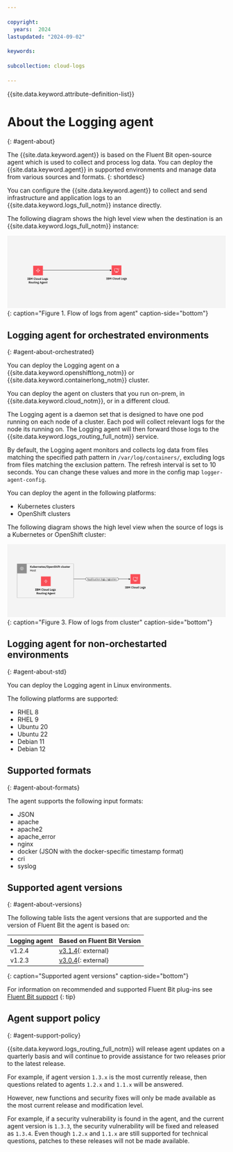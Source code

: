 ```yaml
---

copyright:
  years:  2024
lastupdated: "2024-09-02"

keywords:

subcollection: cloud-logs

---
```


{{site.data.keyword.attribute-definition-list}}



# About the Logging agent
{: #agent-about}

The {{site.data.keyword.agent}} is based on the Fluent Bit open-source agent which is used to collect and process log data. You can deploy the {{site.data.keyword.agent}} in supported environments and manage data from various sources and formats.
{: shortdesc}


You can configure the {{site.data.keyword.agent}} to collect and send infrastructure and application logs to an {{site.data.keyword.logs_full_notm}} instance directly.

The following diagram shows the high level view when the destination is an {{site.data.keyword.logs_full_notm}} instance:

![Flow of logs from agent](/images/cloud-logs-agent-to-instance.png "Flow of logs from agent"){: caption="Figure 1. Flow of logs from agent" caption-side="bottom"}




## Logging agent for orchestrated environments
{: #agent-about-orchestrated}

You can deploy the Logging agent on a {{site.data.keyword.openshiftlong_notm}} or {{site.data.keyword.containerlong_notm}} cluster.

You can deploy the agent on clusters that you run on-prem, in {{site.data.keyword.cloud_notm}}, or in a different cloud.

The Logging agent is a daemon set that is designed to have one pod running on each node of a cluster. Each pod will collect relevant logs for the node its running on. The Logging agent will then forward those logs to the {{site.data.keyword.logs_routing_full_notm}} service.

By default, the Logging agent monitors and collects log data from files matching the specified path pattern in `/var/log/containers/`, excluding logs from files matching the exclusion pattern. The refresh interval is set to 10 seconds. You can change these values and more in the config map `logger-agent-config`.

You can deploy the agent in the following platforms:
- Kubernetes clusters
- OpenShift clusters

The following diagram shows the high level view when the source of logs is a Kubernetes or OpenShift cluster:

![Flow of logs from cluster](/images/cloud-logs-agent-to-instance-2.png "Flow of logs from cluster"){: caption="Figure 3. Flow of logs from cluster" caption-side="bottom"}


## Logging agent for non-orchestarted environments
{: #agent-about-std}

You can deploy the Logging agent in Linux environments.

The following platforms are supported:

- RHEL 8
- RHEL 9
- Ubuntu 20
- Ubuntu 22
- Debian 11
- Debian 12

## Supported formats
{: #agent-about-formats}


The agent supports the following input formats:

* JSON
* apache
* apache2
* apache_error
* nginx
* docker (JSON with the docker-specific timestamp format)
* cri
* syslog

## Supported agent versions
{: #agent-about-versions}

The following table lists the agent versions that are supported and the version of Fluent Bit the agent is based on:

| Logging agent  | Based on Fluent Bit Version |
|-----------------------------------------------------|---------|
| v1.2.4                                              | [v3.1.4](https://fluentbit.io/announcements/v3.1.4/){: external} |
| v1.2.3                                              | [v3.0.4](https://fluentbit.io/announcements/v3.0.4/){: external} |
{: caption="Supported agent versions" caption-side="bottom"}

For information on recommended and supported Fluent Bit plug-ins see [Fluent Bit support](/docs/cloud-logs?topic=cloud-logs-fluentbit-support)
{: tip}

## Agent support policy
{: #agent-support-policy}

{{site.data.keyword.logs_routing_full_notm}} will release agent updates on a quarterly basis and will continue to provide assistance for two releases prior to the latest release.

For example, if agent version `1.3.x` is the most currently release, then questions related to agents `1.2.x` and `1.1.x` will be answered.

However, new functions and security fixes will only be made available as the most current release and modification level.

For example, if a security vulnerability is found in the agent, and the current agent version is `1.3.3`, the security vulnerability will be fixed and released as `1.3.4`. Even though `1.2.x` and `1.1.x` are still supported for technical questions, patches to these releases will not be made available.
